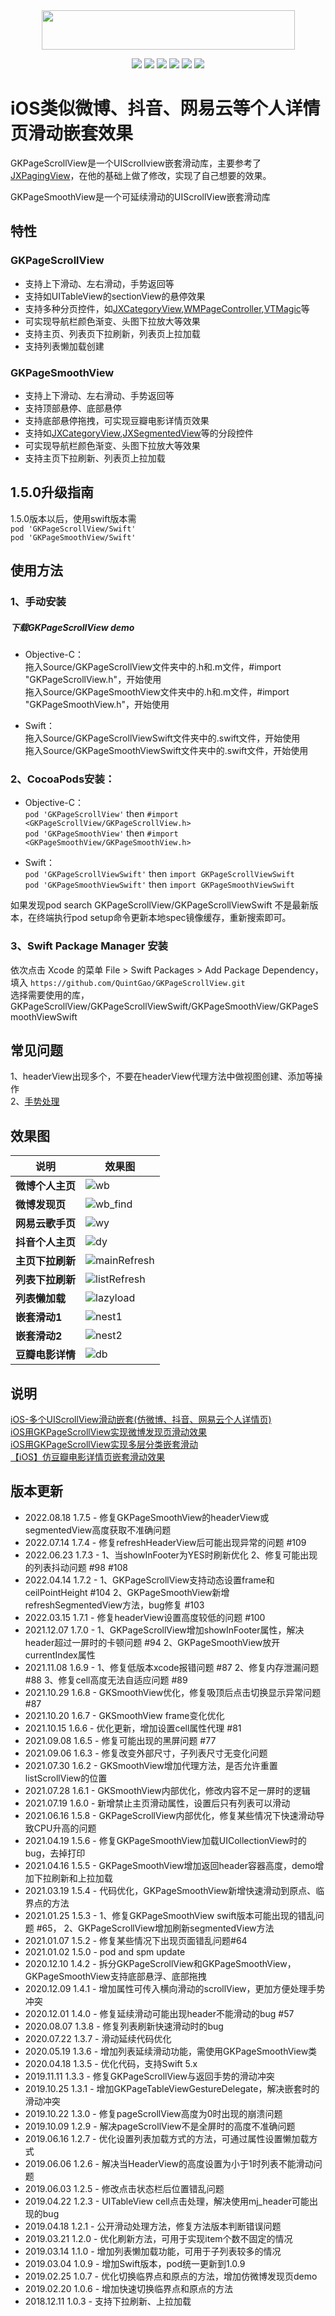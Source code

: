<div align=center><img src="https://upload-images.jianshu.io/upload_images/1598505-e2dbef3c2d9e3fd9.png?imageMogr2/auto-orient/strip%7CimageView2/2/w/1240" width="405" height="63" /></div>

<p align="center">
<a href="https://travis-ci.org/QuintGao/GKPageScrollView"><img src="https://img.shields.io/travis/QuintGao/GKPageScrollView/master.svg?style=flat"></a>
<a href="https://github.com/QuintGao/GKPageScrollView"><img src="https://img.shields.io/badge/platform-iOS-red.svg"></a>
<a href="" ><img src="https://img.shields.io/badge/license-MIT-green.svg?style=flat"></a>
<a href="https://github.com/QuintGao/GKPageScrollView"><img src="https://img.shields.io/badge/language-Objective--C%2FSwift%205.x-orange.svg"></a>
<a href="https://cocoapods.org/pods/GKPageScrollView"><img src="http://img.shields.io/cocoapods/v/GKPageScrollView.svg?style=flat"></a>
<a href=""><img src="https://img.shields.io/badge/support-ios%208%2B-orange.svg"></a>
</p>

iOS类似微博、抖音、网易云等个人详情页滑动嵌套效果
==========

GKPageScrollView是一个UIScrollview嵌套滑动库，主要参考了[JXPagingView](https://github.com/pujiaxin33/JXPagingView)，在他的基础上做了修改，实现了自己想要的效果。  

GKPageSmoothView是一个可延续滑动的UIScrollView嵌套滑动库

## 特性

### GKPageScrollView

- 支持上下滑动、左右滑动，手势返回等
- 支持如UITableView的sectionView的悬停效果
- 支持多种分页控件，如[JXCategoryView](https://github.com/pujiaxin33/JXCategoryView),[WMPageController](https://github.com/wangmchn/WMPageController),[VTMagic](https://github.com/tianzhuo112/VTMagic)等
- 可实现导航栏颜色渐变、头图下拉放大等效果
- 支持主页、列表页下拉刷新，列表页上拉加载
- 支持列表懒加载创建

### GKPageSmoothView

- 支持上下滑动、左右滑动、手势返回等
- 支持顶部悬停、底部悬停
- 支持底部悬停拖拽，可实现豆瓣电影详情页效果
- 支持如[JXCategoryView](https://github.com/pujiaxin33/JXCategoryView),[JXSegmentedView](https://github.com/pujiaxin33/JXSegmentedView)等的分段控件
- 可实现导航栏颜色渐变、头图下拉放大等效果
- 支持主页下拉刷新、列表页上拉加载

## 1.5.0升级指南
1.5.0版本以后，使用swift版本需  
`pod 'GKPageScrollView/Swift'`  
`pod 'GKPageSmoothView/Swift'`

## 使用方法
### 1、手动安装
##### 下载GKPageScrollView demo
* Objective-C：  
拖入Source/GKPageScrollView文件夹中的.h和.m文件，#import "GKPageScrollView.h"，开始使用  
拖入Source/GKPageSmoothView文件夹中的.h和.m文件，#import "GKPageSmoothView.h"，开始使用

* Swift：    
拖入Source/GKPageScrollViewSwift文件夹中的.swift文件，开始使用    
拖入Source/GKPageSmoothViewSwift文件夹中的.swift文件，开始使用  

### 2、CocoaPods安装：
* Objective-C：   
`pod 'GKPageScrollView'` then `#import <GKPageScrollView/GKPageScrollView.h>`    
`pod 'GKPageSmoothView'` then `#import <GKPageSmoothView/GKPageSmoothView.h>`

* Swift：    
`pod 'GKPageScrollViewSwift'` then `import GKPageScrollViewSwift`    
`pod 'GKPageSmoothViewSwift'` then `import GKPageSmoothViewSwift`

如果发现pod search GKPageScrollView/GKPageScrollViewSwift 不是最新版本，在终端执行pod setup命令更新本地spec镜像缓存，重新搜索即可。

### 3、Swift Package Manager 安装
依次点击 Xcode 的菜单 File > Swift Packages > Add Package Dependency，填入 `https://github.com/QuintGao/GKPageScrollView.git`  
选择需要使用的库，GKPageScrollView/GKPageScrollViewSwift/GKPageSmoothView/GKPageSmoothViewSwift

## 常见问题
1、headerView出现多个，不要在headerView代理方法中做视图创建、添加等操作  
2、[手势处理](https://github.com/QuintGao/GKPageScrollView/blob/master/Document/%E6%89%8B%E5%8A%BF%E5%A4%84%E7%90%86.md)

## 效果图

|说明|效果图|
|-------|-------|
| **微博个人主页** | ![wb](https://upload-images.jianshu.io/upload_images/1598505-53da65a9a8f3229c.gif?imageMogr2/auto-orient/strip)|
| **微博发现页** |![wb_find](https://upload-images.jianshu.io/upload_images/1598505-a5f087ed3b5e93d4.gif?imageMogr2/auto-orient/strip)|
| **网易云歌手页** | ![wy](https://upload-images.jianshu.io/upload_images/1598505-5c55692e236b9f82.gif?imageMogr2/auto-orient/strip) |
| **抖音个人主页** | ![dy](https://upload-images.jianshu.io/upload_images/1598505-8c0450b2032bc18c.gif?imageMogr2/auto-orient/strip) |
| **主页下拉刷新** | ![mainRefresh](https://upload-images.jianshu.io/upload_images/1598505-5209661b7169f611.gif?imageMogr2/auto-orient/strip) |
| **列表下拉刷新** | ![listRefresh](https://upload-images.jianshu.io/upload_images/1598505-4bd5353e7471cb52.gif?imageMogr2/auto-orient/strip) |
| **列表懒加载** | ![lazyload](https://upload-images.jianshu.io/upload_images/1598505-7917c1f0f1749c7e.gif?imageMogr2/auto-orient/strip) |
| **嵌套滑动1** | ![nest1](https://upload-images.jianshu.io/upload_images/1598505-40e73956ad04226e.gif?imageMogr2/auto-orient/strip)|
| **嵌套滑动2** |![nest2](https://upload-images.jianshu.io/upload_images/1598505-8e2acebddb2f5366.gif?imageMogr2/auto-orient/strip) |
| **豆瓣电影详情** |![db](https://upload-images.jianshu.io/upload_images/1598505-9958ad3c0c89451f.gif?imageMogr2/auto-orient/strip)|

## 说明
[iOS-多个UIScrollView滑动嵌套(仿微博、抖音、网易云个人详情页)](https://www.jianshu.com/p/5ce57fccdc03)   
[iOS用GKPageScrollView实现微博发现页滑动效果](https://www.jianshu.com/p/f9846c46fca7)   
[iOS用GKPageScrollView实现多层分类嵌套滑动](https://www.jianshu.com/p/5de1bcd3ecad)  
[【iOS】仿豆瓣电影详情页嵌套滑动效果](https://www.jianshu.com/p/75b979177ebe)  

## 版本更新

* 2022.08.18   1.7.5 - 修复GKPageSmoothView的headerView或segmentedView高度获取不准确问题
* 2022.07.14   1.7.4 - 修复refreshHeaderView后可能出现异常的问题 #109
* 2022.06.23   1.7.3 - 1、当showInFooter为YES时刷新优化
                       2、修复可能出现的列表抖动问题 #98 #108
* 2022.04.14   1.7.2 - 1、GKPageScrollView支持动态设置frame和ceilPointHeight #104
                       2、GKPageSmoothView新增refreshSegmentedView方法，bug修复 #103
* 2022.03.15   1.7.1 - 修复headerView设置高度较低的问题 #100
* 2021.12.07   1.7.0 - 1、GKPageScrollView增加showInFooter属性，解决header超过一屏时的卡顿问题 #94
                       2、GKPageSmoothView放开currentIndex属性
* 2021.11.08   1.6.9 - 1、修复低版本xcode报错问题 #87
                       2、修复内存泄漏问题 #88
                       3、修复cell高度无法自适应问题 #89
* 2021.10.29   1.6.8 - GKSmoothView优化，修复吸顶后点击切换显示异常问题 #87
* 2021.10.20   1.6.7 - GKSmoothView frame变化优化
* 2021.10.15   1.6.6 - 优化更新，增加设置cell属性代理 #81
* 2021.09.08   1.6.5 - 修复可能出现的黑屏问题 #77
* 2021.09.06   1.6.3 - 修复改变外部尺寸，子列表尺寸无变化问题
* 2021.07.30   1.6.2 - GKSmoothView增加代理方法，是否允许重置listScrollView的位置
* 2021.07.28   1.6.1 - GKSmoothView内部优化，修改内容不足一屏时的逻辑
* 2021.07.19   1.6.0 - 新增禁止主页滑动属性，设置后只有列表可以滑动
* 2021.06.16   1.5.8 - GKPageScrollView内部优化，修复某些情况下快速滑动导致CPU升高的问题
* 2021.04.19   1.5.6 - 修复GKPageSmoothView加载UICollectionView时的bug，去掉打印
* 2021.04.16   1.5.5 - GKPageSmoothView增加返回header容器高度，demo增加下拉刷新和上拉加载
* 2021.03.19   1.5.4 - 代码优化，GKPageSmoothView新增快速滑动到原点、临界点的方法
* 2021.01.25   1.5.3 - 1、修复GKPageSmoothView swift版本可能出现的错乱问题 #65，
                       2、GKPageScrollView增加刷新segmentedView方法
* 2021.01.07   1.5.2 - 修复某些情况下出现页面错乱问题#64
* 2021.01.02   1.5.0 - pod and spm update
* 2020.12.10   1.4.2 - 拆分GKPageScrollView和GKPageSmoothView，GKPageSmoothView支持底部悬浮、底部拖拽
* 2020.12.09   1.4.1 - 增加属性可传入横向滑动的scrollView，更加方便处理手势冲突
* 2020.12.01   1.4.0 - 修复延续滑动可能出现header不能滑动的bug #57
* 2020.08.07   1.3.8 - 修复列表刷新快速滑动时的bug
* 2020.07.22   1.3.7 - 滑动延续代码优化
* 2020.05.19   1.3.6 - 增加列表延续滑动功能，需使用GKPageSmoothView类
* 2020.04.18   1.3.5 - 优化代码，支持Swift 5.x
* 2019.11.11   1.3.3 - 修复GKPageScrollView与返回手势的滑动冲突
* 2019.10.25   1.3.1 - 增加GKPageTableViewGestureDelegate，解决嵌套时的滑动冲突 
* 2019.10.22   1.3.0 - 修复pageScrollView高度为0时出现的崩溃问题
* 2019.10.09   1.2.9 - 解决pageScrollView不是全屏时的高度不准确问题
* 2019.06.16   1.2.7 - 优化设置列表加载方式的方法，可通过属性设置懒加载方式
* 2019.06.06   1.2.6 - 解决当HeaderView的高度设置为小于1时列表不能滑动问题
* 2019.06.03   1.2.5 - 修改点击状态栏后位置错乱问题
* 2019.04.22   1.2.3 - UITableView cell点击处理，解决使用mj_header可能出现的bug
* 2019.04.18   1.2.1 - 公开滑动处理方法，修复方法版本判断错误问题
* 2019.03.21   1.2.0 - 优化刷新方法，可用于实现item个数不固定的情况
* 2019.03.14   1.1.0 - 增加列表懒加载功能，可用于子列表较多的情况
* 2019.03.04   1.0.9 - 增加Swift版本，pod统一更新到1.0.9
* 2019.02.25   1.0.7 - 优化切换临界点和原点的方法，增加仿微博发现页demo
* 2019.02.20   1.0.6 - 增加快速切换临界点和原点的方法
* 2018.12.11   1.0.3 - 支持下拉刷新、上拉加载
